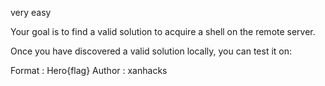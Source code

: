 very easy

Your goal is to find a valid solution to acquire a shell on the remote server.

Once you have discovered a valid solution locally, you can test it on:

Format : Hero{flag}
Author : xanhacks
